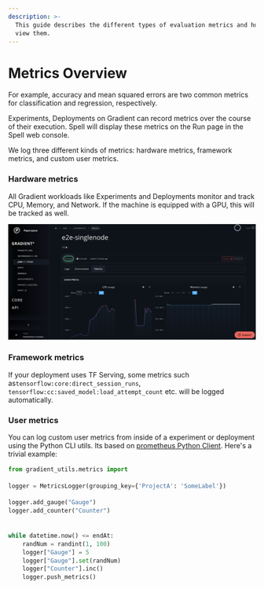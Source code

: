 ```yaml
---
description: >-
  This guide describes the different types of evaluation metrics and how you can
  view them.
---
```


# Metrics Overview

For example, accuracy and mean squared errors are two common metrics for classification and regression, respectively.

Experiments, Deployments on Gradient can record metrics over the course of their execution. Spell will display these metrics on the Run page in the Spell web console.

We log three different kinds of metrics: hardware metrics, framework metrics, and custom user metrics.

### Hardware metrics <a id="hardware-metrics"></a>

All Gradient workloads like Experiments and Deployments monitor and track CPU, Memory, and Network. If the machine is equipped with a GPU, this will be tracked as well.

![System Metrics showing CPU and Memory Usage](../.gitbook/assets/screenshot-metrics.jpg)

### Framework metrics <a id="framework-metrics"></a>

If your deployment uses TF Serving, some metrics such as`tensorflow:core:direct_session_runs`, `tensorflow:cc:saved_model:load_attempt_count` etc. will be logged automatically.

### **User metrics**

You can log custom user metrics from inside of a experiment or deployment using the Python CLI utils. Its based on [prometheus Python Client](https://github.com/prometheus/client_python). Here's a trivial example:  


```python
from gradient_utils.metrics import 

logger = MetricsLogger(grouping_key={'ProjectA': 'SomeLabel'})

logger.add_gauge("Gauge")
logger.add_counter("Counter")


while datetime.now() <= endAt:
    randNum = randint(1, 100)
    logger["Gauge"] = 5
    logger["Gauge"].set(randNum)
    logger["Counter"].inc()
    logger.push_metrics()
```



